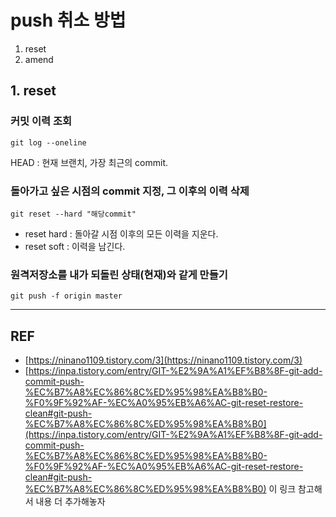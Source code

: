 # push 취소 방법

1. reset
2. amend

## 1. reset

### 커밋 이력 조회

```
git log --oneline
```

HEAD : 현재 브랜치, 가장 최근의 commit.

### 돌아가고 싶은 시점의 commit 지정, 그 이후의 이력 삭제

```
git reset --hard "해당commit"
```

- reset hard : 돌아갈 시점 이후의 모든 이력을 지운다.
- reset soft : 이력을 남긴다.

### 원격저장소를 내가 되돌린 상태(현재)와 같게 만들기

```
git push -f origin master
```

---

## REF

- [https://ninano1109.tistory.com/3](https://ninano1109.tistory.com/3)
- [https://inpa.tistory.com/entry/GIT-%E2%9A%A1%EF%B8%8F-git-add-commit-push-%EC%B7%A8%EC%86%8C%ED%95%98%EA%B8%B0-%F0%9F%92%AF-%EC%A0%95%EB%A6%AC-git-reset-restore-clean#git-push-%EC%B7%A8%EC%86%8C%ED%95%98%EA%B8%B0](https://inpa.tistory.com/entry/GIT-%E2%9A%A1%EF%B8%8F-git-add-commit-push-%EC%B7%A8%EC%86%8C%ED%95%98%EA%B8%B0-%F0%9F%92%AF-%EC%A0%95%EB%A6%AC-git-reset-restore-clean#git-push-%EC%B7%A8%EC%86%8C%ED%95%98%EA%B8%B0)
  이 링크 참고해서 내용 더 추가해놓자
